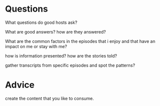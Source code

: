 # Questions

What questions do good hosts ask?

What are good answers? how are they answered?

What are the common factors in the episodes that i enjoy and that have an impact on me or stay with me?

how is information presented? how are the stories told?

gather transcripts from specific episodes and spot the patterns?

# Advice

create the content that you like to consume.